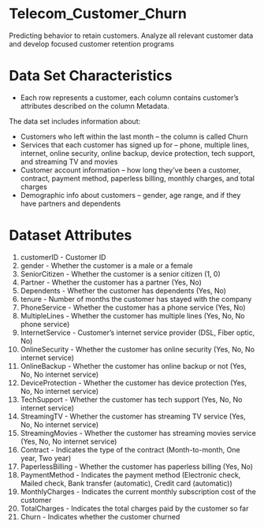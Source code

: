 # Telecom_Customer_Churn
Predicting  behavior to retain customers. Analyze all relevant customer data and develop focused customer retention programs

# Data Set Characteristics
* Each row represents a customer, each column contains customer’s attributes described on the column Metadata.

The data set includes information about:

* Customers who left within the last month – the column is called Churn
* Services that each customer has signed up for – phone, multiple lines, internet, online security, online backup, device protection, tech support, and streaming TV and movies
* Customer account information – how long they’ve been a customer, contract, payment method, paperless billing, monthly charges, and total charges
* Demographic info about customers – gender, age range, and if they have partners and dependents


#  Dataset Attributes
1. customerID - Customer ID
2. gender - Whether the customer is a male or a female
3. SeniorCitizen - Whether the customer is a senior citizen (1, 0)
4. Partner - Whether the customer has a partner (Yes, No)
5. Dependents - Whether the customer has dependents (Yes, No)
6. tenure - Number of months the customer has stayed with the company
7. PhoneService - Whether the customer has a phone service (Yes, No)
8. MultipleLines - Whether the customer has multiple lines (Yes, No, No phone service)
9. InternetService - Customer’s internet service provider (DSL, Fiber optic, No)
10. OnlineSecurity - Whether the customer has online security (Yes, No, No internet service)
11. OnlineBackup - Whether the customer has online backup or not (Yes, No, No internet service)
12. DeviceProtection - Whether the customer has device protection (Yes, No, No internet service)
13. TechSupport - Whether the customer has tech support (Yes, No, No internet service)
14. StreamingTV - Whether the customer has streaming TV service (Yes, No, No internet service)
15. StreamingMovies - Whether the customer has streaming movies service (Yes, No, No internet service)
16. Contract - Indicates the type of the contract (Month-to-month, One year, Two year)
17. PaperlessBilling - Whether the customer has paperless billing (Yes, No)
18. PaymentMethod - Indicates the payment method (Electronic check, Mailed check, Bank transfer (automatic), Credit card (automatic))
19. MonthlyCharges - Indicates the current monthly subscription cost of the customer
20. TotalCharges - Indicates the total charges paid by the customer so far
21. Churn - Indicates whether the customer churned

